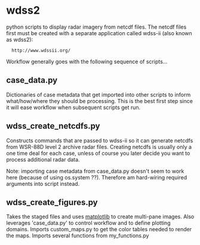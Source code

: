 # wdss2
python scripts to display radar imagery from netcdf files. The netcdf files first must be created with a separate 
application called wdss-ii (also known as wdss2):

      http://www.wdssii.org/


Workflow generally goes with the following sequence of scripts...


case_data.py
---------------------
Dictionaries of case metadata that get imported into other scripts to inform what/how/where they should be processing.
This is the best first step since it will ease workflow when subsequent scripts get run.

wdss_create_netcdfs.py
---------------------
Constructs commands that are passed to wdss-ii so it can generate netcdfs from WSR-88D level 2 archive radar files.
Creating netcdfs is usually only a one time deal for each case, unless of course you later decide 
you want to process additional radar data.

Note: importing case metadata from case_data.py doesn't seem to work here (because of using os.system ??).
      Therefore am hard-wiring required arguments into script instead.


wdss_create_figures.py
---------------------
Takes the staged files and uses <a href="https://matplotlib.org/" target="_blank">matplotlib</a> to create multi-pane images. Also leverages 'case_data.py' to control workflow and to define plotting domains.
Imports custom_maps.py to get the color tables needed to render the maps.
Imports several functions from my_functions.py
